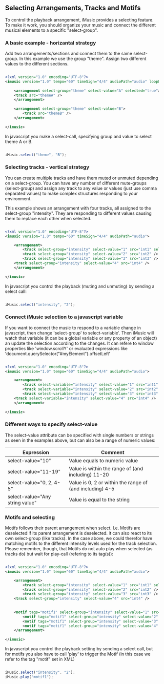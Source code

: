 ## Selecting Arrangements, Tracks and Motifs

To control the playback arrangement, iMusic provides a selecting feature. To make it work, you should organize your music and connect the different musical elements to a specific "select-group".

### A basic example - horizantal strategy
Add two arrangements/sections and connect them to the same select-group. In this example we use the group "theme". Assign two different values to the different sections.

```XML

<?xml version="1.0" encoding="UTF-8"?>
<imusic version="1.0" tempo="60" timeSign="4/4" audioPath="audio" loopLength="4">
	
    <arrangement select-group="theme" select-value="A" selected="true">
	<track src="themeA" />
    </arrangement>
    
    <arrangement select-group="theme" select-value="B">
        <track src="themeB" />
    </arrangement>
	
</imusic>

```

In javascript you make a select-call, specifying group and value to select theme A or B.

```javascript

iMusic.select("theme", "B");

```


### Selecting tracks - vertical strategy
You can create multiple tracks and have them muted or unmuted depending on a select-group. You can have any number of different mute-groups (select-group) and assign any track to any value or values (just use comma separated values) to make complex structures responding to your environment.

This example shows an arrangement with four tracks, all assigned to the select-group "intensity". They are responding to different values causing them to replace each other when selected.

```XML

<?xml version="1.0" encoding="UTF-8"?>
<imusic version="1.0" tempo="60" timeSign="4/4" audioPath="audio">

    <arrangement>
        <track select-group="intensity" select-value="1" src="int1" selected="true" />
        <track select-group="intensity" select-value="2" src="int2" />
        <track select-group="intensity" select-value="3" src="int3" />
	<track select-group="intensity" select-value="4" src="int4" />	
    </arrangement>
  
</imusic>

```

In javascript you control the playback (muting and unmuting) by sending a select call:

```javascript

iMusic.select("intensity", "2");

```

### Connect iMusic selection to a javascript variable
If you want to connect the music to respond to a variable change in javascript, then change 'select-group' to select-variable'. Then iMusic will watch that variable (it can be a global variable or any property of an object) an update the selection according to the changes. It can refere to window properties like 'window.scrollY' or evaluated expressions like 'document.querySelector("#myElement").offsetLeft'

```XML

<?xml version="1.0" encoding="UTF-8"?>
<imusic version="1.0" tempo="60" timeSign="4/4" audioPath="audio">

    <arrangement>
        <track select-variable="intensity" select-value="1" src="int1" selected="true" />
        <track select-variable="intensity" select-value="2" src="int2" />
        <track select-variable="intensity" select-value="3" src="int3" />
	<track select-variable="intensity" select-value="4" src="int4" />	
    </arrangement>
  
</imusic>

```

### Different ways to specify select-value
The select-value attribute can be specified with single numbers or strings as seen in the examples above, but can also be a range of numeric values:

Expression | Comment
------------ | -------------
select-value="10" | Value equals to numeric value
select-value="11-19" | Value is within the range of (and including) 11-20
select-value="0, 2, 4-5" | Value is 0, 2 or within the range of (and including) 4-5
select-value="Any string value" | Value is equal to the string



### Motifs and selecting
Motifs follows their parent arrangement when select. I.e. Motifs are deselected if its parent arrangement is deselected. It can also react to its own select-group (like tracks). In the case above, we could therefor have matching motifs to the different intensity levels used for the track selection. Please remember, though, that Motifs do not auto play when selected (as tracks do) but wait for play-call (refering to its tag(s)):

```XML

<?xml version="1.0" encoding="UTF-8"?>
<imusic version="1.0" tempo="60" timeSign="4/4" audioPath="audio">

    <arrangement>
        <track select-group="intensity" select-value="1" src="int1" selected="true" />
        <track select-group="intensity" select-value="2" src="int2" />
        <track select-group="intensity" select-value="3" src="int3" />
	<track select-group="intensity" select-value="4" src="int4" />	
	    
	    
	<motif tags="motif1" select-group="intensity" select-value="1" src="motif1_1" />
        <motif tags="motif1" select-group="intensity" select-value="2" src="motif1_2" />
        <motif tags="motif1" select-group="intensity" select-value="3" src="motif1_3" />
        <motif tags="motif1" select-group="intensity" select-value="4" src="motif1_4" />
    </arrangement>
  
</imusic>

```

In javascript you control the playback setting by sending a select call, but for motifs you also have to call 'play' to trigger the Motif (in this case we refer to the tag "motif" set in XML)

```javascript

iMusic.select("intensity", "2");
iMusic.play("motif1");

```
